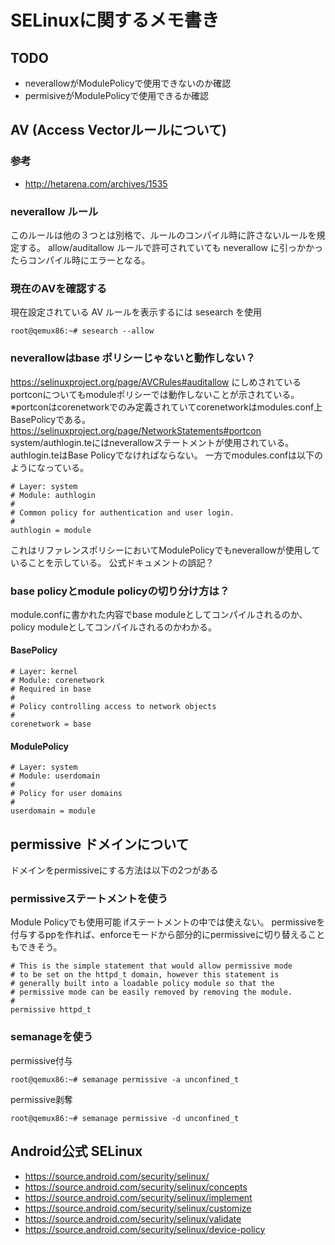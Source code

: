 # SELinuxに関するメモ書き
## TODO
- neverallowがModulePolicyで使用できないのか確認
- permisiveがModulePolicyで使用できるか確認

## AV (Access Vectorルールについて)
### 参考
- http://hetarena.com/archives/1535
### neverallow ルール
このルールは他の３つとは別格で、ルールのコンパイル時に許さないルールを規定する。
allow/auditallow ルールで許可されていても neverallow に引っかかったらコンパイル時にエラーとなる。
### 現在のAVを確認する
現在設定されている AV ルールを表示するには sesearch を使用

```
root@qemux86:~# sesearch --allow 
```

### neverallowはbase ポリシーじゃないと動作しない？
https://selinuxproject.org/page/AVCRules#auditallow
にしめされている
portconについてもmoduleポリシーでは動作しないことが示されている。※portconはcorenetworkでのみ定義されていてcorenetworkはmodules.conf上BasePolicyである。
https://selinuxproject.org/page/NetworkStatements#portcon
system/authlogin.teにはneverallowステートメントが使用されている。authlogin.teはBase Policyでなければならない。
一方でmodules.confは以下のようになっている。

```
# Layer: system
# Module: authlogin
#
# Common policy for authentication and user login.
# 
authlogin = module
```
これはリファレンスポリシーにおいてModulePolicyでもneverallowが使用していることを示している。
公式ドキュメントの誤記？

### base policyとmodule policyの切り分け方は？
module.confに書かれた内容でbase moduleとしてコンパイルされるのか、policy moduleとしてコンパイルされるのかわかる。

#### BasePolicy
```
# Layer: kernel
# Module: corenetwork
# Required in base
#
# Policy controlling access to network objects
# 
corenetwork = base
```

#### ModulePolicy
```
# Layer: system
# Module: userdomain
#
# Policy for user domains
# 
userdomain = module
```

## permissive ドメインについて
ドメインをpermissiveにする方法は以下の2つがある
### permissiveステートメントを使う
Module Policyでも使用可能
ifステートメントの中では使えない。
permissiveを付与するppを作れば、enforceモードから部分的にpermissiveに切り替えることもできそう。
```
# This is the simple statement that would allow permissive mode
# to be set on the httpd_t domain, however this statement is
# generally built into a loadable policy module so that the
# permissive mode can be easily removed by removing the module.
# 
permissive httpd_t
```


### semanageを使う
permissive付与

```
root@qemux86:~# semanage permissive -a unconfined_t
```

permissive剥奪

```
root@qemux86:~# semanage permissive -d unconfined_t

```

## Android公式 SELinux
- https://source.android.com/security/selinux/
- https://source.android.com/security/selinux/concepts
- https://source.android.com/security/selinux/implement
- https://source.android.com/security/selinux/customize
- https://source.android.com/security/selinux/validate
- https://source.android.com/security/selinux/device-policy




